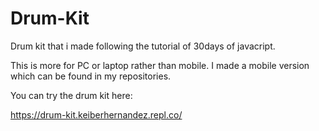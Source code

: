 # Drum-Kit
Drum kit that i made following the tutorial of 30days of javacript.

This is more for PC or laptop rather than mobile. I made a mobile version which can be found in my repositories.


You can try the drum kit here:

https://drum-kit.keiberhernandez.repl.co/
